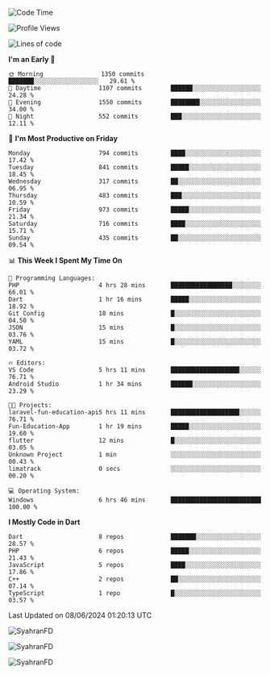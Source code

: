 <!--START_SECTION:waka-->
![Code Time](http://img.shields.io/badge/Code%20Time-317%20hrs%2015%20mins-blue)

![Profile Views](http://img.shields.io/badge/Profile%20Views-1-blue)

![Lines of code](https://img.shields.io/badge/From%20Hello%20World%20I%27ve%20Written-2.3%20million%20lines%20of%20code-blue)

**I'm an Early 🐤** 

```text
🌞 Morning                1350 commits        ███████░░░░░░░░░░░░░░░░░░   29.61 % 
🌆 Daytime                1107 commits        ██████░░░░░░░░░░░░░░░░░░░   24.28 % 
🌃 Evening                1550 commits        ████████░░░░░░░░░░░░░░░░░   34.00 % 
🌙 Night                  552 commits         ███░░░░░░░░░░░░░░░░░░░░░░   12.11 % 
```
📅 **I'm Most Productive on Friday** 

```text
Monday                   794 commits         ████░░░░░░░░░░░░░░░░░░░░░   17.42 % 
Tuesday                  841 commits         █████░░░░░░░░░░░░░░░░░░░░   18.45 % 
Wednesday                317 commits         ██░░░░░░░░░░░░░░░░░░░░░░░   06.95 % 
Thursday                 483 commits         ███░░░░░░░░░░░░░░░░░░░░░░   10.59 % 
Friday                   973 commits         █████░░░░░░░░░░░░░░░░░░░░   21.34 % 
Saturday                 716 commits         ████░░░░░░░░░░░░░░░░░░░░░   15.71 % 
Sunday                   435 commits         ██░░░░░░░░░░░░░░░░░░░░░░░   09.54 % 
```


📊 **This Week I Spent My Time On** 

```text
💬 Programming Languages: 
PHP                      4 hrs 28 mins       █████████████████░░░░░░░░   66.01 % 
Dart                     1 hr 16 mins        █████░░░░░░░░░░░░░░░░░░░░   18.92 % 
Git Config               18 mins             █░░░░░░░░░░░░░░░░░░░░░░░░   04.50 % 
JSON                     15 mins             █░░░░░░░░░░░░░░░░░░░░░░░░   03.76 % 
YAML                     15 mins             █░░░░░░░░░░░░░░░░░░░░░░░░   03.72 % 

🔥 Editors: 
VS Code                  5 hrs 11 mins       ███████████████████░░░░░░   76.71 % 
Android Studio           1 hr 34 mins        ██████░░░░░░░░░░░░░░░░░░░   23.29 % 

🐱‍💻 Projects: 
laravel-fun-education-api5 hrs 11 mins       ███████████████████░░░░░░   76.71 % 
Fun-Education-App        1 hr 19 mins        █████░░░░░░░░░░░░░░░░░░░░   19.60 % 
flutter                  12 mins             █░░░░░░░░░░░░░░░░░░░░░░░░   03.05 % 
Unknown Project          1 min               ░░░░░░░░░░░░░░░░░░░░░░░░░   00.43 % 
limatrack                0 secs              ░░░░░░░░░░░░░░░░░░░░░░░░░   00.20 % 

💻 Operating System: 
Windows                  6 hrs 46 mins       █████████████████████████   100.00 % 
```

**I Mostly Code in Dart** 

```text
Dart                     8 repos             ███████░░░░░░░░░░░░░░░░░░   28.57 % 
PHP                      6 repos             █████░░░░░░░░░░░░░░░░░░░░   21.43 % 
JavaScript               5 repos             ████░░░░░░░░░░░░░░░░░░░░░   17.86 % 
C++                      2 repos             ██░░░░░░░░░░░░░░░░░░░░░░░   07.14 % 
TypeScript               1 repo              █░░░░░░░░░░░░░░░░░░░░░░░░   03.57 % 
```




 Last Updated on 08/06/2024 01:20:13 UTC
<!--END_SECTION:waka-->

<p align="left">
  <img src="https://github-readme-stats.vercel.app/api/top-langs?username=SyahranFD&layout=donut&hide=C%2B%2B,CMake,css&show_icons=true&locale=en&&theme=blueberry" alt="SyahranFD" />
</p>

<p align="left">
  <img src="https://github-readme-stats.vercel.app/api?username=SyahranFD&show_icons=true&locale=en&theme=blueberry" alt="SyahranFD" />
</p>

<p align="left">
  <img src="https://streak-stats.demolab.com/?user=SyahranFD&theme=blueberry" alt="SyahranFD"/>
</p>
